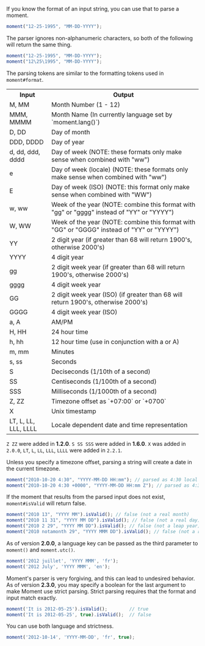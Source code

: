 If you know the format of an input string, you can use that to parse a moment.

```javascript
moment("12-25-1995", "MM-DD-YYYY");
```

The parser ignores non-alphanumeric characters, so both of the following will return the same thing.

```javascript
moment("12-25-1995", "MM-DD-YYYY");
moment("12\25\1995", "MM-DD-YYYY");
```

The parsing tokens are similar to the formatting tokens used in `moment#format`.

<table class="table table-striped table-bordered">
  <tbody>
    <tr>
      <th>Input</th>
      <th>Output</th>
    </tr>
    <tr>
      <td>M, MM</td>
      <td>Month Number (1 - 12)</td>
    </tr>
    <tr>
      <td>MMM, MMMM</td>
      <td>Month Name (In currently language set by `moment.lang()`)</td>
    </tr>
    <tr>
      <td>D, DD</td>
      <td>Day of month</td>
    </tr>
    <tr>
      <td>DDD, DDDD</td>
      <td>Day of year</td>
    </tr>
    <tr>
      <td>d, dd, ddd, dddd</td>
      <td>Day of week (NOTE: these formats only make sense when combined with "ww")
    </tr>
    <tr>
      <td>e</td>
      <td>Day of week (locale) (NOTE: these formats only make sense when combined with "ww")
    </tr>
    <tr>
      <td>E</td>
      <td>Day of week (ISO) (NOTE: this format only make sense when combined with "WW")
    </tr>
    <tr>
      <td>w, ww</td>
      <td>Week of the year (NOTE: combine this format with "gg" or "gggg" instead of "YY" or "YYYY")
    </tr>
    <tr>
    <tr>
      <td>W, WW</td>
      <td>Week of the year (NOTE: combine this format with "GG" or "GGGG" instead of "YY" or "YYYY")
    </tr>
    <tr>
    <tr>
      <td>YY</td>
      <td>2 digit year (if greater than 68 will return 1900's, otherwise 2000's)</td>
    </tr>
    <tr>
      <td>YYYY</td>
      <td>4 digit year</td>
    </tr>
    <tr>
      <td>gg</td>
      <td>2 digit week year (if greater than 68 will return 1900's, otherwise 2000's)</td>
    </tr>
    <tr>
      <td>gggg</td>
      <td>4 digit week year</td>
    </tr>
    <tr>
      <td>GG</td>
      <td>2 digit week year (ISO) (if greater than 68 will return 1900's, otherwise 2000's)</td>
    </tr>
    <tr>
      <td>GGGG</td>
      <td>4 digit week year (ISO)</td>
    </tr>
    <tr>
      <td>a, A</td>
      <td>AM/PM</td>
    </tr>
    <tr>
      <td>H, HH</td>
      <td>24 hour time</td>
    </tr>
    <tr>
      <td>h, hh</td>
      <td>12 hour time (use in conjunction with a or A)</td>
    </tr>
    <tr>
      <td>m, mm</td>
      <td>Minutes</td>
    </tr>
    <tr>
      <td>s, ss</td>
      <td>Seconds</td>
    </tr>
    <tr>
      <td>S</td>
      <td>Deciseconds (1/10th of a second)</td>
    </tr>
    <tr>
      <td>SS</td>
      <td>Centiseconds (1/100th of a second)</td>
    </tr>
    <tr>
      <td>SSS</td>
      <td>Milliseconds (1/1000th of a second)</td>
    </tr>
    <tr>
      <td>Z, ZZ</td>
      <td>
        Timezone offset as `+07:00` or `+0700`
      </td>
    </tr>
    <tr>
      <td>X</td>
      <td>
        Unix timestamp
      </td>
    </tr>
	<tr>
	  <td>LT, L, LL, LLL, LLLL</td>
	  <td>Locale dependent date and time representation</td>
	</tr>
  </tbody>
</table>

`Z ZZ` were added in **1.2.0**. `S SS SSS` were added in **1.6.0**. `X` was
added in `2.0.0`, `LT`, `L`, `LL`, `LLL`, `LLLL` were added in `2.2.1`.

Unless you specify a timezone offset, parsing a string will create a date in the current timezone.

```javascript
moment("2010-10-20 4:30", "YYYY-MM-DD HH:mm"); // parsed as 4:30 local time
moment("2010-10-20 4:30 +0000", "YYYY-MM-DD HH:mm Z"); // parsed as 4:30 GMT
```

If the moment that results from the parsed input does not exist, `moment#isValid` will return false.

```javascript
moment("2010 13", "YYYY MM").isValid(); // false (not a real month)
moment("2010 11 31", "YYYY MM DD").isValid(); // false (not a real day)
moment("2010 2 29", "YYYY MM DD").isValid(); // false (not a leap year)
moment("2010 notamonth 29", "YYYY MMM DD").isValid(); // false (not a real month name)
```

As of version **2.0.0**, a language key can be passed as the third parameter to `moment()` and `moment.utc()`.

```javascript
moment('2012 juillet', 'YYYY MMM', 'fr');
moment('2012 July', 'YYYY MMM', 'en');
```

Moment's parser is very forgiving, and this can lead to undesired behavior. As of version **2.3.0**, you may specify a boolean for the last argument to make Moment use strict parsing. Strict parsing requires that the format and input match exactly.

```javascript
moment('It is 2012-05-25').isValid();        // true
moment('It is 2012-05-25', true).isValid();  // false
```

You can use both language and strictness.

```javascript
moment('2012-10-14', 'YYYY-MM-DD', 'fr', true);
```
